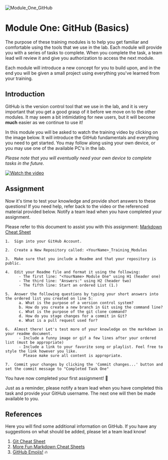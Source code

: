 
![Module_One_GitHub](https://github.com/hannab8/Module_One_GitHub/assets/83167499/b9977862-4ef7-466e-8550-2294b79ddc8a)

# Module One: GitHub (Basics)
The purpose of these training modules is to help you get familiar and comfortable using the tools that we use in the lab. Each module will provide you with a series of tasks to complete. When you complete the task, a team lead will review it and give you authorization to access the next module.

Each module will introduce a new concept for you to build upon, and in the end you will be given a small project using everything you've learned from your training.

## Introduction

GitHub is the version control tool that we use in the lab, and it is very important that you get a good grasp of it before we move on to the other modules. It may seem a bit intimidating for new users, but it will become **much** easier as we continue to use it!

In this module you will be asked to watch the training video by clicking on the image below. It will introduce the GitHub fundamentals and everything you need to get started. You may follow along using your own device, or you may use one of the available PC's in the lab. 

*Please note that you will eventually need your own device to complete tasks in the future.*

[![Watch the video](https://img.youtube.com/vi/tRZGeaHPoaw/hqdefault.jpg)](https://www.youtube.com/embed/tRZGeaHPoaw)


## Assignment

Now it's time to test your knowledge and provide short answers to these questions! If you need help, refer back to the video or the referenced material provided below. Notify a team lead when you have completed your assignment.

Please refer to this document to assist you with this assignment: [Markdown Cheat Sheet](https://github.com/adam-p/markdown-here/wiki/Markdown-Cheatsheet)

```
1.  Sign into your GitHub Account.

2.  Create a New Repository called: <YourName>_Training_Modules

3.  Make sure that you include a Readme and that your repository is public.

4.  Edit your Readme file and format it using the following:
      - The first line: "<YourName> Module One" using H1 (header one)
      - The third line: "Answers:" using H2 (header two)
      - The fifth line: Start an ordered List (1.)

5.  Answer the following questions by typing your short answers into the ordered list you created on line 5:
      a. What is the purpose of a version control system?
      b. How do you create a new branch in Git using the command line?
      c. What is the purpose of the git clone command?
      d. How do you stage changes for a commit in Git?
      e. What is a pull request used for?

6.  Almost there! Let's test more of your knowledge on the markdown in your readme document.
      - Include a funny image or gif a few lines after your ordered list (must be appropriate)
      - Include a link to your favorite song or playlist. Feel free to style the link however you like.
        Please make sure all content is appropriate.

7.  Commit your changes by clicking the 'Commit changes...' button and set the commit message to "Completed Task One"
```

You have now completed your first assignment! 🤘

Just as a reminder, please notify a team lead when you have completed this task and provide your GitHub username. The next one will then be made available to you.

## References
Here you will find some additional information on GitHub. If you have any suggestions on what should be added, please let a team lead know!

1. [Git Cheat Sheet](https://education.github.com/git-cheat-sheet-education.pdf)
2. [More Fun Markdown Cheat Sheets](https://enterprise.github.com/downloads/en/markdown-cheatsheet.pdf)
3. [GitHub Emojis!](https://gitmoji.dev/) :fire:
   









